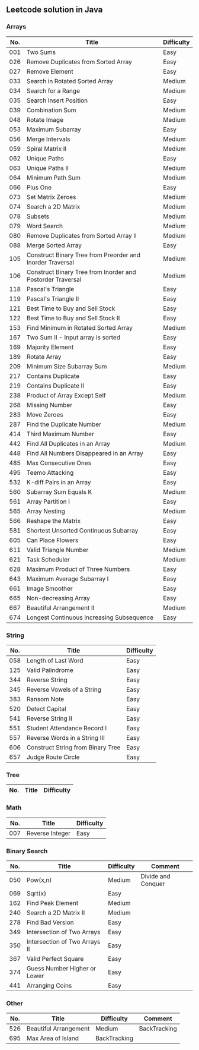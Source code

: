 ## Leetcode solution in Java  
### Arrays  
No.|Title|Difficulty  
---|-----|----------  
001|Two Sums|Easy  
026|Remove Duplicates from Sorted Array|Easy  
027|Remove Element|Easy  
033|Search in Rotated Sorted Array|Medium  
034|Search for a Range|Medium  
035|Search Insert Position|Easy  
039|Combination Sum|Medium  
048|Rotate Image|Medium  
053|Maximum Subarray|Easy  
056|Merge Intervals|Medium  
059|Spiral Matrix II|Medium  
062|Unique Paths|Easy  
063|Unique Paths II|Medium  
064|Minimum Path Sum|Medium  
066|Plus One|Easy  
073|Set Matrix Zeroes|Medium  
074|Search a 2D Matrix|Medium  
078|Subsets|Medium  
079|Word Search|Medium  
080|Remove Duplicates from Sorted Array II|Medium  
088|Merge Sorted Array|Easy  
105|Construct Binary Tree from Preorder and Inorder Traversal|Medium  
106|Construct Binary Tree from Inorder and Postorder Traversal|Medium  
118|Pascal's Triangle|Easy  
119|Pascal's Triangle II|Easy  
121|Best Time to Buy and Sell Stock|Easy  
122|Best Time to Buy and Sell Stock II|Easy  
153|Find Minimum in Rotated Sorted Array|Medium  
167|Two Sum II - Input array is sorted|Easy  
169|Majority Element|Easy  
189|Rotate Array|Easy  
209|Minimum Size Subarray Sum|Medium  
217|Contains Duplicate|Easy  
219|Contains Duplicate II|Easy  
238|Product of Array Except Self|Medium  
268|Missing Number|Easy  
283|Move Zeroes|Easy  
287|Find the Duplicate Number|Medium  
414|Third Maximum Number|Easy  
442|Find All Duplicates in an Array|Medium  
448|Find All Numbers Disappeared in an Array|Easy  
485|Max Consecutive Ones|Easy  
495|Teemo Attacking|Easy  
532|K-diff Pairs in an Array|Easy  
560|Subarray Sum Equals K|Medium  
561|Array Partition I|Easy  
565|Array Nesting|Medium  
566|Reshape the Matrix|Easy  
581|Shortest Unsorted Continuous Subarray|Easy  
605|Can Place Flowers|Easy  
611|Valid Triangle Number|Medium  
621|Task Scheduler|Medium  
628|Maximum Product of Three Numbers|Easy  
643|Maximum Average Subarray I|Easy  
661|Image Smoother|Easy  
665|Non-decreasing Array|Easy  
667|Beautiful Arrangement II|Medium  
674|Longest Continuous Increasing Subsequence|Easy
### String  
No.|Title|Difficulty  
---|-----|----------  
058|Length of Last Word|Easy  
125|Valid Palindrome|Easy  
344|Reverse String|Easy  
345|Reverse Vowels of a String|Easy
383|Ransom Note|Easy  
520|Detect Capital|Easy  
541|Reverse String II|Easy  
551|Student Attendance Record I|Easy  
557|Reverse Words in a String III|Easy  
606|Construct String from Binary Tree|Easy  
657|Judge Route Circle|Easy  
### Tree  
No.|Title|Difficulty  
---|-----|----------  
### Math
No.|Title|Difficulty  
---|-----|----------  
007|Reverse Integer|Easy  
### Binary Search
No.|Title|Difficulty|Comment  
---|-----|----------|-------  
050|Pow(x,n)|Medium|Divide and Conquer  
069|Sqrt(x)|Easy  
162|Find Peak Element|Medium  
240|Search a 2D Matrix II|Medium  
278|Find Bad Version|Easy  
349|Intersection of Two Arrays|Easy  
350|Intersection of Two Arrays II|Easy  
367|Valid Perfect Square|Easy  
374|Guess Number Higher or Lower|Easy  
441|Arranging Coins|Easy  
### Other  
No.|Title|Difficulty|Comment  
---|-----|----------|-------  
526|Beautiful Arrangement|Medium|BackTracking  
695|Max Area of Island|BackTracking  
